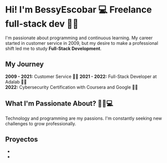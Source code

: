 # Hi! I'm BessyEscobar 💻 Freelance full-stack dev 🙋‍♀️

I'm passionate about programming and continuous learning. My career started in customer service in 2009, but my desire to make a professional shift led me to study **Full-Stack Development**.

## My Journey

**2009 - 2021:** Customer Service 👩‍💼
**2021 - 2022:** Full-Stack Developer at Adalab 👩‍💻  
**2022:** Cybersecurity Certification with Coursera and Google 🕵️‍♀️

## What I'm Passionate About? 🤖👾💻
Technology and programming are my passions. I'm constantly seeking new challenges to grow professionally.

## Proyectos

- 
- 

